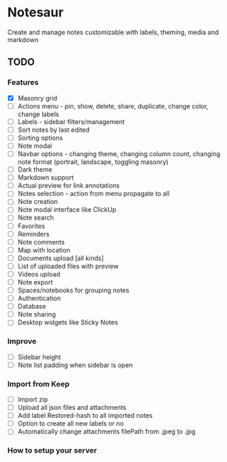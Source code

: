# Notesaur

Create and manage notes customizable with labels, theming, media and markdown

## TODO

### Features

-   [x] Masonry grid
-   [ ] Actions menu - pin, show, delete, share, duplicate, change color, change labels
-   [ ] Labels - sidebar filters/management
-   [ ] Sort notes by last edited
-   [ ] Sorting options
-   [ ] Note modal
-   [ ] Navbar options - changing theme, changing column count, changing note format (portrait, landscape, toggling masonry)
-   [ ] Dark theme
-   [ ] Markdown support
-   [ ] Actual preview for link annotations
-   [ ] Notes selection - action from menu propagate to all
-   [ ] Note creation
-   [ ] Note modal interface like ClickUp
-   [ ] Note search
-   [ ] Favorites
-   [ ] Reminders
-   [ ] Note comments
-   [ ] Map with location
-   [ ] Documents upload [all kinds]
-   [ ] List of uploaded files with preview
-   [ ] Videos upload
-   [ ] Note export
-   [ ] Spaces/notebooks for grouping notes
-   [ ] Authentication
-   [ ] Database
-   [ ] Note sharing
-   [ ] Desktop widgets like Sticky Notes

### Improve

-   [ ] Sidebar height
-   [ ] Note list padding when sidebar is open

### Import from Keep

-   [ ] Import zip
-   [ ] Upload all json files and attachments
-   [ ] Add label Restored-hash to all imported notes
-   [ ] Option to create all new labels or no
-   [ ] Automatically change attachments filePath from .jpeg to .jpg

### How to setup your server

